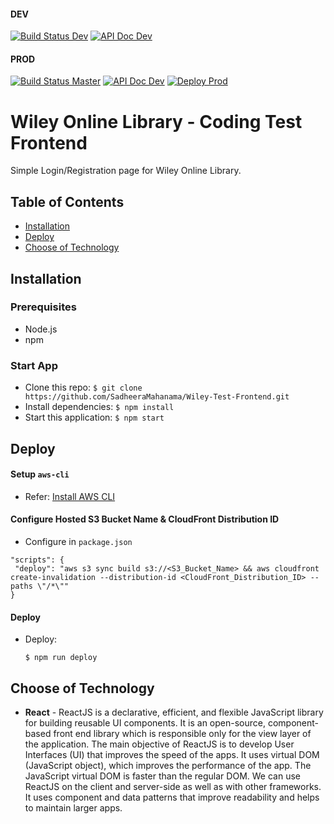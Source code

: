 #### DEV

[![Build Status Dev](https://travis-ci.com/SadheeraMahanama/Wiley-Test-Frontend.svg?token=hS9VGvZErZvUqky6CU8q&branch=dev)](https://travis-ci.com/SadheeraMahanama/Wiley-Test-Frontend)
[![API Doc Dev](https://img.shields.io/badge/API-Doc-brightgreen)](https://documenter.getpostman.com/view/5662193/TW6tLq58)

#### PROD

[![Build Status Master](https://travis-ci.com/SadheeraMahanama/Wiley-Test-Frontend.svg?token=hS9VGvZErZvUqky6CU8q&branch=master)](https://travis-ci.com/SadheeraMahanama/Wiley-Test-Frontend)
[![API Doc Dev](https://img.shields.io/badge/API-Doc-brightgreen)](https://documenter.getpostman.com/view/5662193/TW6tLq58)
[![Deploy Prod](https://img.shields.io/badge/deploy-success-brightgreen)](https://d2mb2kzywhsi1v.cloudfront.net)


# Wiley Online Library - Coding Test Frontend

Simple Login/Registration page for Wiley Online Library.

## Table of Contents

- [Installation](#installation)
- [Deploy](#deploy)
- [Choose of Technology](#technologies)
 

<a name="installation"></a>

## Installation

### Prerequisites

- Node.js
- npm

### Start App

- Clone this repo: `$ git clone https://github.com/SadheeraMahanama/Wiley-Test-Frontend.git`
- Install dependencies: `$ npm install`
- Start this application: `$ npm start`

<a name="deploy"></a>

## Deploy

#### Setup `aws-cli`

   - Refer: [Install AWS CLI](http://docs.aws.amazon.com/cli/latest/userguide/installing.html)

#### Configure Hosted S3 Bucket Name & CloudFront Distribution ID

   - Configure in `package.json`

   ```
   "scripts": {
    "deploy": "aws s3 sync build s3://<S3_Bucket_Name> && aws cloudfront create-invalidation --distribution-id <CloudFront_Distribution_ID> --paths \"/*\""
  }
   ```
   
#### Deploy
   - Deploy: 
      ```
      $ npm run deploy
      ```
   

<a name="technologies"></a>

## Choose of Technology

- **React** - ReactJS is a declarative, efficient, and flexible JavaScript library for building reusable UI components. It is an open-source, component-based front end library which is responsible only for the view layer of the application. The main objective of ReactJS is to develop User Interfaces (UI) that improves the speed of the apps. It uses virtual DOM (JavaScript object), which improves the performance of the app. The JavaScript virtual DOM is faster than the regular DOM. We can use ReactJS on the client and server-side as well as with other frameworks. It uses component and data patterns that improve readability and helps to maintain larger apps.

